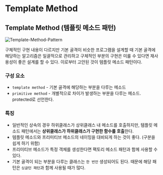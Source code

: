 # Template Method

## Template Method (템플릿 메소드 패턴)

![Template-Method-Pattern](imgs/template-method-\(0\).png)

구체적인 구현 내용이 다르지만 기본 골격이 비슷한 프로그램을 설계할 때 기본 골격에 해당하는 알고리즘은 일괄적으로 관리하고 구체적인 부분의 구현은 미룰 수 있다면 재사용성이 좋은 설계를 할 수 있다. 이로부터 고안된 것이 템플릿 메소드 패턴이다.

### 구성 요소

* `template method` - 기본 골격에 해당하는 부분을 다루는 메소드
* `primitive method` - 개별적으로 차이가 발생하는 부분을 다루는 메소드. protected로 선언한다.

### 특징

* 일반적인 상속의 경우 하위클래스가 상위클래스 내 메소드를 호출하지만, 템플릿 메소드 패턴에서는 **상위클래스가 하위클래스가 구현한 함수를 호출**한다.
* 템플릿 메소드와 프리미티브 메소드의 네이밍을 대비되게 하는 것이 좋다. (구분을 쉽게 하기 위함)
* 프리미티브 메소드가 특정 객체를 생성한다면 팩토리 메소드 패턴과 함께 사용할 수 있다.
* 기본 골격이 되는 부분을 다루는 클래스는 `한 번만` 생성되어도 된다. 때문에 해당 패턴은 `싱글턴 패턴`과 함께 사용될 때가 많다.
